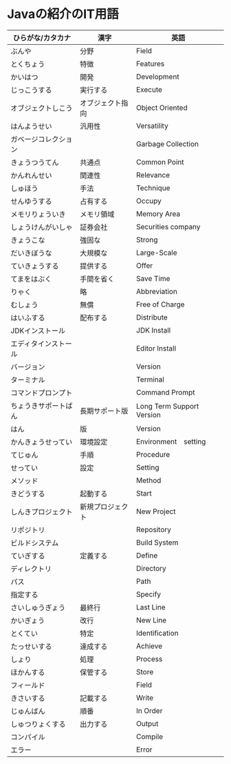 # Javaの紹介のIT用語

| ひらがな/カタカナ | 漢字 | 英語 |
| --------- | --------- | ------------------- |
| ぶんや | 分野 | Field |
| とくちょう | 特徴 | Features |
| かいはつ | 開発 | Development |
| じっこうする | 実行する | Execute |
| オブジェクトしこう | オブジェクト指向 | Object Oriented |
| はんようせい | 汎用性  | Versatility |
| ガベージコレクション | | Garbage Collection |
| きょうつうてん | 共通点 | Common Point |
| かんれんせい | 関連性 | Relevance |
| しゅほう | 手法 | Technique |
| せんゆうする | 占有する | Occupy |
| メモリりょういき | メモリ領域 | Memory Area |
| しょうけんがいしゃ | 証券会社 | Securities company |
| きょうこな | 強固な | Strong |
| だいきぼうな | 大規模な | Large-Scale |
| ていきょうする | 提供する | Offer |
| てまをはぶく | 手間を省く | Save Time |
| りゃく | 略 | Abbreviation |
| むしょう | 無償 | Free of Charge |
| はいふする | 配布する | Distribute |
| JDKインストール | | JDK Install |
| エディタインストール | | Editor Install |
| バージョン | | Version |
| ターミナル | | Terminal |
| コマンドプロンプト | | Command Prompt |
| ちょうきサポートばん | 長期サポート版 | Long Term Support Version |
| はん | 版 | Version |
| かんきょうせってい | 環境設定 | Environment　setting |
| てじゅん | 手順 | Procedure |
| せってい | 設定 | Setting |
| メソッド | | Method |
| きどうする | 起動する | Start |
| しんきプロジェクト | 新規プロジェクト | New Project |
| リポジトリ | | Repository |
| ビルドシステム | | Build System |
| ていぎする | 定義する | Define |
| ディレクトリ | | Directory |
| パス | | Path |
| 指定する | | Specify |
| さいしゅうぎょう | 最終行 | Last Line |
| かいぎょう | 改行 | New Line |
| とくてい | 特定 | Identification |
| たっせいする | 達成する | Achieve |
| しょり | 処理 | Process |
| ほかんする | 保管する | Store |
| フィールド | | Field |
| きさいする | 記載する | Write |
| じゅんばん | 順番 | In Order |
| しゅつりょくする | 出力する | Output |
| コンパイル | | Compile |
| エラー | | Error |
